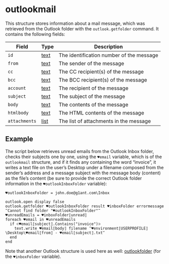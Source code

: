 # outlookmail

This structure stores information about a mail message, which was retrieved from the Outlook folder with the `outlook.getfolder` command. It contains the following fields:

| Field         | Type                                                        | Description                              |
| ------------- | ----------------------------------------------------------- | ---------------------------------------- |
| `id`          | [text](](https://manual.g1ant.com/link/G1ANT.Language/G1ANT.Language/Structures/TextStructure.md)) | The identification number of the message |
| `from`        | [text](](https://manual.g1ant.com/link/G1ANT.Language/G1ANT.Language/Structures/TextStructure.md)) | The sender of the message                |
| `cc`        | [text](](https://manual.g1ant.com/link/G1ANT.Language/G1ANT.Language/Structures/TextStructure.md)) | The CC recipient(s) of the message                |
| `bcc`        | [text](](https://manual.g1ant.com/link/G1ANT.Language/G1ANT.Language/Structures/TextStructure.md)) | The BCC recipient(s) of the message                |
| `account`          | [text](](https://manual.g1ant.com/link/G1ANT.Language/G1ANT.Language/Structures/TextStructure.md)) | The recipient of the message             |
| `subject`     | [text](](https://manual.g1ant.com/link/G1ANT.Language/G1ANT.Language/Structures/TextStructure.md)) | The subject of the message               |
| `body`        | [text](](https://manual.g1ant.com/link/G1ANT.Language/G1ANT.Language/Structures/TextStructure.md)) | The contents of the message              |
| `htmlbody`    | [text](](https://manual.g1ant.com/link/G1ANT.Language/G1ANT.Language/Structures/TextStructure.md)) | The HTML contents of the message         |
| `attachments` | [list](](https://manual.g1ant.com/link/G1ANT.Language/G1ANT.Language/Structures/ListStructure.md)) | The list of attachments in the message   |

## Example

The script below retrieves unread emails from the Outlook Inbox folder, checks their subjects one by one, using the `♥email` variable, which is of the `outlookmail` structure, and if it finds any containing the word “invoice”, it writes a text file on the user’s Desktop under a filename composed from the sender’s address and a message subject with the message body (content) as the file’s content (be sure to provide the correct Outlook folder information in the `♥outlookInboxFolder` variable):

```G1ANT
♥outlookInboxFolder = john.doe@g1ant.com\Inbox

outlook.open display false
outlook.getfolder ♥outlookInboxFolder result ♥inboxFolder errormessage ‴Cannot find folder "♥outlookInboxFolder"‴
♥unreadEmails = ♥inboxFolder⟦unread⟧
foreach ♥email in ♥unreadEmails
  if ⊂♥email⟦subject⟧.Contains("invoice")⊃
    text.write ♥email⟦body⟧ filename ‴♥environment⟦USERPROFILE⟧\Desktop\♥email⟦from⟧ - ♥email⟦subject⟧.txt‴
  end
end
```

Note that another Outlook structure is used here as well: [outlookfolder](https://github.com/G1ANT-Robot/G1ANT.Addon/blob/develop/G1ANT.Addon.MSOffice/G1ANT.Addon.MSOffice/Structures/outlookfolderstructure.md) (for the `♥inboxFolder` variable).

